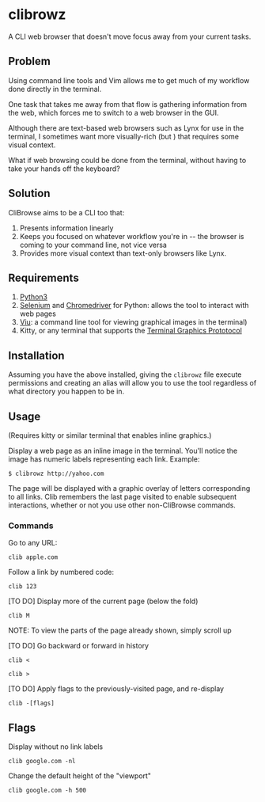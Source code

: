 # clibrowz
A CLI web browser that doesn't move focus away from your current tasks.

## Problem

Using command line tools and Vim allows me to get much of my workflow done directly in the terminal.

One task that takes me away from that flow is gathering information from the web, which forces me to switch to a web browser in the GUI.

Although there are text-based web browsers such as Lynx for use in the terminal, I sometimes want more visually-rich (but ) that requires some visual context.

What if web browsing could be done from the terminal, without having to take your hands off the keyboard?

## Solution

CliBrowse aims to be a CLI too that:

1. Presents information linearly
2. Keeps you focused on whatever workflow you're in -- the browser is coming to your command line, not vice versa
3. Provides more visual context than text-only browsers like Lynx.

## Requirements

1. [Python3](https://www.python.org/downloads/)
2. [Selenium](https://selenium-python.readthedocs.io/installation.html) and [Chromedriver](https://chromedriver.chromium.org/getting-started) for Python: allows the tool to interact with web pages
3. [Viu](https://github.com/atanunq/viu): a command line tool for viewing graphical images in the terminal)
4. Kitty, or any terminal that supports the [Terminal Graphics Prototocol](https://sw.kovidgoyal.net/kitty/graphics-protocol/)

## Installation

Assuming you have the above installed, giving the `clibrowz` file execute permissions and creating an alias will allow you to use the tool regardless of what directory you happen to be in.

## Usage 

(Requires kitty or similar terminal that enables inline graphics.)

Display a web page as an inline image in the terminal. You'll notice the image has numeric labels representing each link. Example:
```
$ clibrowz http://yahoo.com
```




The page will be displayed with a graphic overlay of letters corresponding to all links. Clib remembers the last page visited to enable subsequent interactions, whether or not you use other non-CliBrowse commands.

### Commands

Go to any URL:
```
clib apple.com
```

Follow a link by numbered code:
```
clib 123
```

[TO DO] Display more of the current page (below the fold)
```
clib M
```
NOTE: To view the parts of the page already shown, simply scroll up

[TO DO] Go backward or forward in history
```
clib <
```
```
clib >
```

[TO DO] Apply flags to the previously-visited page, and re-display
```
clib -[flags]
```

## Flags

Display without no link labels
```
clib google.com -nl
```
Change the default height of the "viewport"

```
clib google.com -h 500
```


